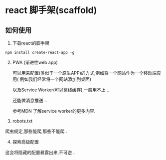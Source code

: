 # react 脚手架(scaffold)


## 如何使用
1. 下载react的脚手架
```shell
npm install create-react-app -g
```
2. PWA (渐进性web app)

    可以用来配置(类似于一个原生APP)的方式,例如将一个网站作为一个移动端应用(
    例如我们经常将一个网站添加到桌面) 

    以及Service Worker(可以离线缓存),一般用不上 ..

    还能做消息推送 ..

    参考MDN 了解service worker的更多内容.

3. robots.txt

爬虫规定,那些能爬,那些不能爬..

4. 探索高级配置

这会将隐藏的配置暴露出来,不可逆 ..



